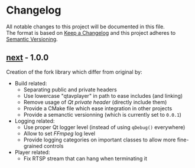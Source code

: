 # Changelog

All notable changes to this project will be documented in this file.  
The format is based on [Keep a Changelog] and this project adheres to [Semantic Versioning].

## [next] - 1.0.0
Creation of the fork library which differ from original by:
- Build related:
  - Separating public and private headers
  - Use lowercase "qtavplayer" in path to ease includes (and linking)
  - Remove usage of _Qt private header_ (directly include them)
  - Provide a CMake file which ease integration in other projects
  - Provide a semanctic versionning (which is currently set to `0.0.1`)
- Logging related:
  - Use proper Qt logger level (instead of using `qDebug()` everywhere)
  - Allow to set _FFmpeg_ log level
  - Provide logging categories on important classes to allow more fine-grained controls
- Player related:
  - Fix RTSP stream that can hang when terminating it

<!-- Links -->
[keep a changelog]: https://keepachangelog.com/en/1.0.0/
[semantic versioning]: https://semver.org/spec/v2.0.0.html

<!-- Versions -->
[next]: https://github.com/Author/Repository/compare/v0.0.2...HEAD
[0.0.2]: https://github.com/Author/Repository/compare/v0.0.1...v0.0.2
[0.0.1]: https://github.com/Author/Repository/releases/tag/v0.0.1